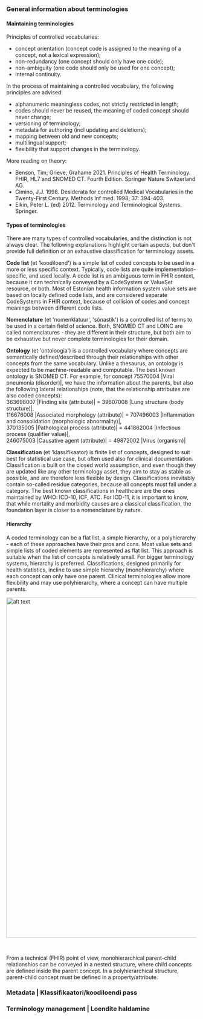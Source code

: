### General information about terminologies

#### Maintaining terminologies
  
Principles of controlled vocabularies:
- concept orientation (concept code is assigned to the meaning of a concept, not a lexical expression);
- non-redundancy (one concept should only have one code); 
- non-ambiguity (one code should only be used for one concept);
- internal continuity.

In the process of maintaining a controlled vocabulary, the following principles are advised:
- alphanumeric meaningless codes, not strictly restricted in length;
- codes should never be reused, the meaning of coded concept should never change;
- versioning of terminology;
- metadata for authoring (incl updating and deletions);
- mapping between old and new concepts;
- multilingual support;
- flexibility that support changes in the terminology.

More reading on theory:
- Benson, Tim; Grieve, Grahame 2021. Principles of Health Terminology. FHIR, HL7 and SNOMED CT. Fourth Edition. Springer Nature Switzerland AG.
- Cimino, J.J. 1998. Desiderata for controlled Medical Vocabularies in the Twenty-First Century. Methods Inf med. 1998; 37: 394-403. 
- Elkin, Peter L. (ed) 2012. Terminology and Terminological Systems. Springer.

#### Types of terminologies

There are many types of controlled vocabularies, and the distinction is not always clear. The following explanations highlight certain aspects, but don't provide full definition or an exhaustive classification for terminology assets.

**Code list** (et 'koodiloend') is a simple list of coded concepts to be used in a more or less specific context. Typically, code lists are quite implementation-specific, and used locally. A code list is an ambiguous term in FHIR context, because it can technically conveyed by a CodeSystem or ValueSet resource, or both. Most of Estonian health information system value sets are based on locally defined code lists, and are considered separate CodeSystems in FHIR context, because of collision of codes and concept meanings between different code lists.

**Nomenclature** (et 'nomenklatuur', 'sõnastik') is a controlled list of terms to be used in a certain field of science. Both, SNOMED CT and LOINC are called nomenclatures - they are different in their structure, but both aim to be exhaustive but never complete terminologies for their domain.

**Ontology** (et 'ontoloogia') is a controlled vocabulary where concepts are semantically defined/described through their relationships with other concepts from the same vocabulary. Unlike a thesaurus, an ontology is expected to be machine-readable and computable. The best known ontology is SNOMED CT. For example, for concept 75570004 |Viral pneumonia (disorder)|, we have the information about the parents, but also the following lateral relationships (note, that the relationship attributes are also coded concepts):  
 363698007 |Finding site (attribute)| = 39607008 |Lung structure (body structure)|,   
 116676008 |Associated morphology (attribute)| = 707496003 |Inflammation and consolidation (morphologic abnormality)|,  
 370135005 |Pathological process (attribute)| = 441862004 |Infectious process (qualifier value)|,  
 246075003 |Causative agent (attribute)| = 49872002 |Virus (organism)|  

**Classification** (et 'klassifikaator) is finite list of concepts, designed to suit best for statistical use case, but often used also for clinical documentation. Classification is built on the closed world assumption, and even though they are updated like any other terminology asset, they aim to stay as stable as possible, and are therefore less flexible by design. Classifications inevitably contain so-called residue categories, because all concepts must fall under a category. The best known classifications in healthcare are the ones maintained by WHO: ICD-10, ICF, ATC. For ICD-11, it is important to know, that while mortality and morbidity causes are a classical classification, the foundation layer is closer to a nomenclature by nature.

#### Hierarchy

A coded terminology can be a flat list, a simple hierarchy, or a polyhierarchy - each of these approaches have their pros and cons. Most value sets and simple lists of coded elements are represented as flat list. This approach is suitable when the list of concepts is relatively small.
For bigger terminology systems, hierarchy is preferred. Classifications, designed primarily for health statistics, incline to use simple hierarchy (monohierarchy) where each concept can only have one parent. Clinical terminologies allow more flexibility and may use polyhierarchy, where a concept can have multiple parents.

<p> <img src="codesystem-hierarchy.png" alt="alt text" width="900"/> </p>
<br clear="all"/>

From a technical (FHIR) point of view, monohierarchical parent-child relationshios can be conveyed in a nested structure, where child concepts are defined inside the parent concept. In a polyhierarchical structure, parent-child concept must be defined in a property/attribute.


### Metadata | Klassifikaatori/koodiloendi pass

### Terminology management | Loendite haldamine

